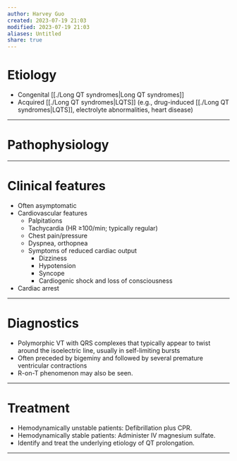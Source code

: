 ```yaml
---
author: Harvey Guo
created: 2023-07-19 21:03
modified: 2023-07-19 21:03
aliases: Untitled
share: true
---
```

# Etiology
- Congenital [[./Long QT syndromes|Long QT syndromes]]
- Acquired [[./Long QT syndromes|LQTS]] (e.g., drug-induced [[./Long QT syndromes|LQTS]], electrolyte abnormalities, heart disease)

---
# Pathophysiology

---
# Clinical features
- Often asymptomatic
- Cardiovascular features
	- Palpitations
	- Tachycardia (HR ≥100/min; typically regular)
	- Chest pain/pressure 
	- Dyspnea, orthopnea
	- Symptoms of reduced cardiac output
		- Dizziness
		- Hypotension
		- Syncope 
		- Cardiogenic shock and loss of consciousness
- Cardiac arrest

---
# Diagnostics
- Polymorphic VT with QRS complexes that typically appear to twist around the isoelectric line, usually in self-limiting bursts
- Often preceded by bigeminy and followed by several premature ventricular contractions
- R-on-T phenomenon may also be seen.

---
# Treatment
- Hemodynamically unstable patients: Defibrillation plus CPR. 
- Hemodynamically stable patients: Administer IV magnesium sulfate. 
- Identify and treat the underlying etiology of QT prolongation.

---
